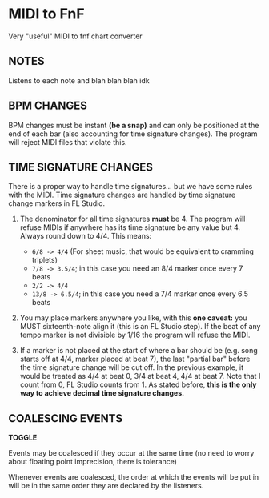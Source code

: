 # MIDI to FnF

Very "useful" MIDI to fnf chart converter

## NOTES

Listens to each note and blah blah blah idk

## BPM CHANGES

BPM changes must be instant **(be a snap)** and can only be positioned at the end of each bar (also accounting for time signature changes). The program will reject MIDI files that violate this.

## TIME SIGNATURE CHANGES

There is a proper way to handle time signatures... but we have some rules
with the MIDI. Time signature changes are handled by time signature change markers in FL Studio.

1. The denominator for all time signatures **must** be 4. The program will refuse MIDIs if anywhere has its time
   signature be any value but 4. Always round down to 4/4. This means:
   - `6/8 -> 4/4` (For sheet music, that would be equivalent to cramming triplets)
   - `7/8 -> 3.5/4`; in this case you need an 8/4 marker once every 7 beats
   - `2/2 -> 4/4`
   - `13/8 -> 6.5/4`; in this case you need a 7/4 marker once every 6.5 beats

2. You may place markers anywhere you like, with this **one caveat:** you MUST sixteenth-note align it (this is an FL
   Studio step). If the beat of any tempo marker is not divisible by $1/16$ the program will refuse the MIDI.
3. If a marker is not placed at the start of where a bar should be (e.g. song starts off at 4/4, marker placed at beat
   7), the last "partial bar" before the time signature change will be cut off. In the previous example, it would be
   treated as 4/4 at beat 0, 3/4 at beat 4, 4/4 at beat 7. Note that I count from 0, FL Studio counts from 1. As stated
   before, **this is the only way to achieve decimal time signature changes.**

## COALESCING EVENTS

**TOGGLE**

Events may be coalesced if they occur at the same time (no need to worry about floating point imprecision, there is tolerance)

Whenever events are coalesced, the order at which the events will be put in will be in the same order
they are declared by the listeners.
